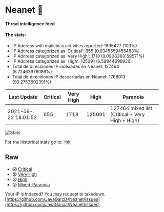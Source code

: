 # Neanet :hocho:
#### Threat intelligence feed
#### The stats:

- IP Address with malicious activities reported: 1895477 (100%)
- IP Address categorized as 'Critical':  655 (0.0345559455483%)
- IP Address categorized as 'Very High':  1718 (0.0906368159571%)
- IP Address categorized as 'High':  125091 (6.59944699936)
- Total de direcciones IP indexadas en Neanet:  127464 (6.72463976086%)
- Total de direcciones IP descartadas en Neanet:  1768013 (93.2753602391%)

| Last Update | Critical | Very High | High | Paranoia |
| --- | --- | --- | --- | --- |
| 2021-09-22 18:01:52 | 655 | 1718 | 125091 | 127464 mixed list (Critical + Very High + High)|

![Stats](https://docs.google.com/spreadsheets/d/e/2PACX-1vSnaNMIXVabIpDJjufMlzH7poXnshF3mgd8Is1g9ytUEzVsP5my4Trn8f-xkoLLQ38xpL3HtmUexLo6/pubchart?oid=501124687&format=image)

For the historical stats go to: [link](/stats.csv)
## Raw
- :scream: [Critical](https://raw.githubusercontent.com/JavaGarcia/Neanet/master/blacklists/neanet_critical.txt)
- :fearful: [VeryHigh](https://raw.githubusercontent.com/JavaGarcia/Neanet/master/blacklists/neanet_veryHigh.txtt)
- :frowning: [High](https://raw.githubusercontent.com/JavaGarcia/Neanet/master/blacklists/neanet_high.txt)
- :dizzy_face: [Mixed-Paranoia](https://raw.githubusercontent.com/JavaGarcia/Neanet/master/blacklists/neanet_all.txt)


Your IP is indexed? You may request to takedown. [https://github.com/JavaGarcia/Neanet/issues](https://github.com/JavaGarcia/Neanet/issues)
























































































































































































































































































































































































































































































































































































































































































































































































































































































































































































































































































































































































































































































































































































































































































































































































































































































































































































































































































































































































































































































































































































































































































































































































































































































































































































































































































































































































































































































































































































































































































































































































































































































































































































































































































































































































































































































































































































































































































































































































































































































































































































































































































































































































































































































































































































































































































































































































































































































































































































































































































































































































































































































































































































































































































































































































































































































































































































































































































































































































































































































































































































































































































































































































































































































































































































































































































































































































































































































































































































































































































































































































































































































































































































































































































































































































































































































































































































































































































































































































































































































































































































































































































































































































































































































































































































































































































































































































































































































































































































































































































































































